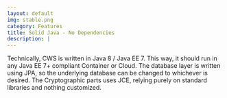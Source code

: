 ```yaml
---
layout: default
img: stable.png
category: Features
title: Solid Java - No Dependencies
description: |
---
```

  Technically, CWS is written in Java 8 / Java EE 7. This way, it should run in any Java EE 7+ compliant Container or Cloud. The database layer is written using JPA, so the underlying database can be changed to whichever is desired. The Cryptographic parts uses JCE, relying purely on standard libraries and nothing customized.

